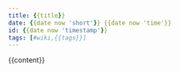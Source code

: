 ```yaml
---
title: {{title}}
date: {{date now 'short'}} {{date now 'time'}}
id: {{date now 'timestamp'}}
tags: [#wiki,{{tags}}]
---
```


{{content}}
